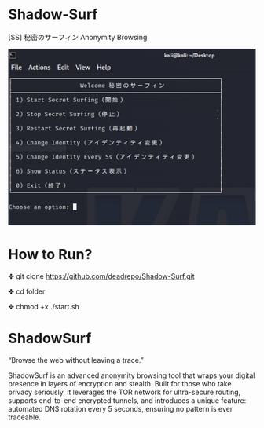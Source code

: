 # Shadow-Surf
[SS] 秘密のサーフィン  Anonymity Browsing


![City ASCII](image/image.png)

# How to Run?
✤ git clone https://github.com/deadrepo/Shadow-Surf.git

✤ cd folder

✤ chmod +x ./start.sh

# ShadowSurf
“Browse the web without leaving a trace.”

ShadowSurf is an advanced anonymity browsing tool that wraps your digital presence in layers of encryption and stealth. Built for those who take privacy seriously, it leverages the TOR network for ultra-secure routing, supports end-to-end encrypted tunnels, and introduces a unique feature: automated DNS rotation every 5 seconds, ensuring no pattern is ever traceable.
